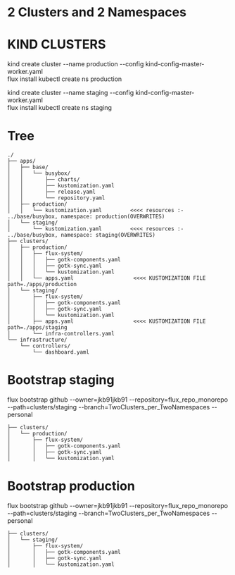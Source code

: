 # 2 Clusters and 2 Namespaces


# KIND CLUSTERS
kind create cluster --name production --config kind-config-master-worker.yaml  
flux install
kubectl create ns production

kind create cluster --name staging --config kind-config-master-worker.yaml  
flux install
kubectl create ns staging


# Tree

```
./
├── apps/
│   ├── base/
│   │   └── busybox/
│   │       ├── charts/
│   │       ├── kustomization.yaml
│   │       ├── release.yaml
│   │       └── repository.yaml
│   ├── production/
│   │   └── kustomization.yaml         <<<< resources :- ../base/busybox, namespace: production(OVERWRITES)
│   └── staging/
│       └── kustomization.yaml         <<<< resources :- ../base/busybox, namespace: staging(OVERWRITES)
├── clusters/
│   ├── production/
│   │   ├── flux-system/
│   │   │   ├── gotk-components.yaml
│   │   │   ├── gotk-sync.yaml
│   │   │   └── kustomization.yaml
│   │   └── apps.yaml                   <<<< KUSTOMIZATION FILE path=./apps/production
│   └── staging/
│       ├── flux-system/
│       │   ├── gotk-components.yaml
│       │   ├── gotk-sync.yaml
│       │   └── kustomization.yaml
│       ├── apps.yaml                   <<<< KUSTOMIZATION FILE path=./apps/staging
│       └── infra-controllers.yaml
└── infrastructure/
    └── controllers/
        └── dashboard.yaml
```

# Bootstrap staging

flux bootstrap github --owner=jkb91jkb91 --repository=flux_repo_monorepo --path=clusters/staging --branch=TwoClusters_per_TwoNamespaces  --personal  

```
├── clusters/
│   └── production/
│       ├── flux-system/
│       │   ├── gotk-components.yaml
│       │   ├── gotk-sync.yaml
│       │   └── kustomization.yaml
```
# Bootstrap production

flux bootstrap github --owner=jkb91jkb91 --repository=flux_repo_monorepo --path=clusters/staging --branch=TwoClusters_per_TwoNamespaces  --personal  

```
├── clusters/
│   └── staging/
│       ├── flux-system/
│       │   ├── gotk-components.yaml
│       │   ├── gotk-sync.yaml
│       │   └── kustomization.yaml
```

